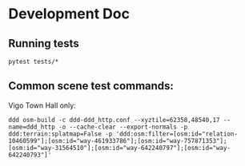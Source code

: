 # Development Doc

## Running tests

    pytest tests/*


## Common scene test commands:

Vigo Town Hall only:

    ddd osm-build -c ddd-ddd_http.conf --xyztile=62358,48540,17 --name=ddd_http -o --cache-clear --export-normals -p ddd:terrain:splatmap=False -p 'ddd:osm:filter=[osm:id="relation-10460599"];[osm:id="way-461933786"];[osm:id="way-757871353"];[osm:id="way-31564510"];[osm:id="way-642240797"];[osm:id="way-642240793"]'
